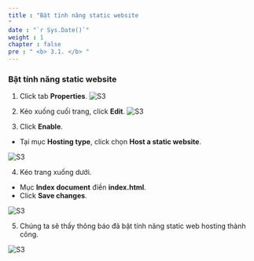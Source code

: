 ```yaml
---
title : "Bật tính năng static website
"
date : "`r Sys.Date()`"
weight : 1
chapter : false
pre : " <b> 3.1. </b> "
---
```

### Bật tính năng static website

1. Click tab **Properties**.
 ![S3](/images/3.HoststaticwebinS3/3.1-staticweb/001.png)
 
2. Kéo xuống cuối trang, click **Edit**.
 ![S3](/images/3.HoststaticwebinS3/3.1-staticweb/002.png)
 
  
3. Click **Enable**.
  + Tại mục **Hosting type**, click chọn **Host a static website**.

![S3](/images/3.HoststaticwebinS3/3.1-staticweb/003.png)


4. Kéo trang xuống dưới.
  + Mục **Index document** điền **index.html**.
  + Click **Save changes**.

![S3](/images/3.HoststaticwebinS3/3.1-staticweb/004.png)

5. Chúng ta sẽ thấy thông báo đã bật tính năng static web hosting thành công.

![S3](/images/3.HoststaticwebinS3/3.1-staticweb/005.png)
